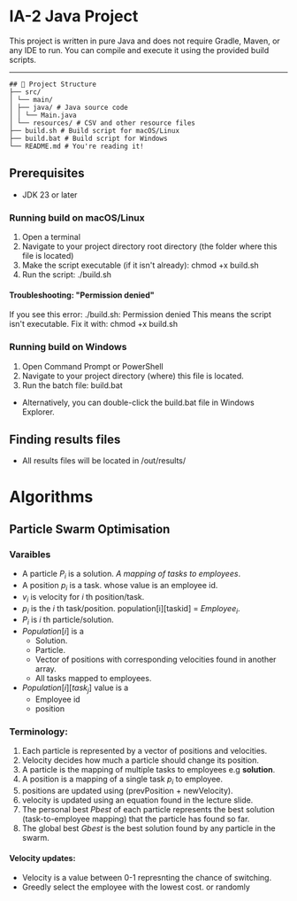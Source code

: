 # IA-2 Java Project

This project is written in pure Java and does not require Gradle, Maven, or any IDE to run.
You can compile and execute it using the provided build scripts.

---

```
## 📁 Project Structure
├── src/
│ └── main/
│ ├── java/ # Java source code
│ │ └── Main.java
│ └── resources/ # CSV and other resource files
├── build.sh # Build script for macOS/Linux
├── build.bat # Build script for Windows
└── README.md # You're reading it!
```

## Prerequisites

- JDK 23 or later

### Running build on macOS/Linux

1. Open a terminal
2. Navigate to your project directory root directory (the folder where this file is located)
3. Make the script executable (if it isn't already):
   chmod +x build.sh
4. Run the script:
   ./build.sh

#### Troubleshooting: "Permission denied"

If you see this error:
./build.sh: Permission denied
This means the script isn't executable. Fix it with:
chmod +x build.sh

### Running build on Windows

1. Open Command Prompt or PowerShell
2. Navigate to your project directory (where) this file is located.
3. Run the batch file:
   build.bat

- Alternatively, you can double-click the build.bat file in Windows Explorer.

## Finding results files

- All results files will be located in /out/results/

# Algorithms

## Particle Swarm Optimisation

### Varaibles

- A particle $P_i$ is a solution. _A mapping of tasks to employees_.
- A position $p_i$ is a task. whose value is an employee id.
- $v_i$ is velocity for $i$ th position/task.
- $p_i$ is the $i$ th task/position. population[i][taskid] = $Employee_i$.
- $P_i$ is $i$ th particle/solution.
- $Population[i]$ is a
  - Solution.
  - Particle.
  - Vector of positions with corresponding velocities found in another array.
  - All tasks mapped to employees.
- $Population[i][task_{j}]$ value is a
  - Employee id
  - position

### Terminology:

1. Each particle is represented by a vector of positions and velocities.
2. Velocity decides how much a particle should change its position.
3. A particle is the mapping of multiple tasks to employees e.g **solution**.
4. A position is a mapping of a single task $p_i$ to employee.
5. positions are updated using (prevPosition + newVelocity).
6. velocity is updated using an equation found in the lecture slide.
7. The personal best $Pbest$ of each particle represents the best solution (task-to-employee mapping) that the particle has found so far.
8. The global best $Gbest$ is the best solution found by any particle in the swarm.

#### Velocity updates:

- Velocity is a value between 0-1 represnting the chance of switching.
- Greedly select the employee with the lowest cost. or randomly
